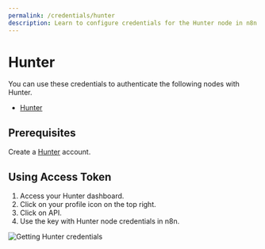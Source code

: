 ```yaml
---
permalink: /credentials/hunter
description: Learn to configure credentials for the Hunter node in n8n
---
```


# Hunter

You can use these credentials to authenticate the following nodes with Hunter.
- [Hunter](../../nodes-library/nodes/Hunter/README.md)

## Prerequisites

Create a [Hunter](https://www.hunter.io/) account.

## Using Access Token

1. Access your Hunter dashboard.
2. Click on your profile icon on the top right.
3. Click on API.
4. Use the key with Hunter node credentials in n8n.

![Getting Hunter credentials](./using-access-token.gif)
